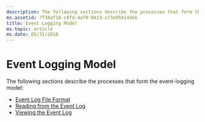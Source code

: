 ```yaml
---
description: The following sections describe the processes that form the event-logging model.
ms.assetid: 7f38af18-c8fd-4af9-8423-c73e95b14deb
title: Event Logging Model
ms.topic: article
ms.date: 05/31/2018
---
```


# Event Logging Model

The following sections describe the processes that form the event-logging model:

-   [Event Log File Format](event-log-file-format.md)
-   [Reading from the Event Log](reading-from-the-event-log.md)
-   [Viewing the Event Log](viewing-the-event-log.md)

 

 



